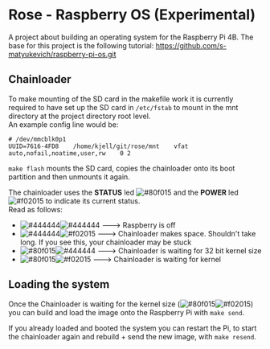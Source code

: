 # Rose - Raspberry OS (Experimental)

A project about building an operating system for the Raspberry Pi 4B. The base for this project is the following
tutorial: https://github.com/s-matyukevich/raspberry-pi-os.git

## Chainloader

To make mounting of the SD card in the makefile work it is currently required to have set up the SD card in `/etc/fstab` to mount in the mnt directory at the project directory root level.  
An example config line would be:

```
# /dev/mmcblk0p1
UUID=7616-4FD8    /home/kjell/git/rose/mnt    vfat   auto,nofail,noatime,user,rw    0 2
```

`make flash` mounts the SD card, copies the chainloader onto its boot partition and then unmounts it again.

The chainloader uses the **STATUS** led ![#80f015](https://via.placeholder.com/15/80f015/000000?text=+)
and the **POWER** led ![#f02015](https://via.placeholder.com/15/f02015/000000?text=+) to indicate its current status.  
Read as follows:

- ![#444444](https://via.placeholder.com/15/444444/000000?text=+)![#444444](https://via.placeholder.com/15/444444/000000?text=+)
  ---> Raspberry is off
- ![#444444](https://via.placeholder.com/15/444444/000000?text=+)![#f02015](https://via.placeholder.com/15/f02015/000000?text=+)
  ---> Chainloader makes space. Shouldn't take long. If you see this, your chainloader may be stuck
- ![#80f015](https://via.placeholder.com/15/80f015/000000?text=+)![#444444](https://via.placeholder.com/15/444444/000000?text=+)
  ---> Chainloader is waiting for 32 bit kernel size
- ![#80f015](https://via.placeholder.com/15/80f015/000000?text=+)![#f02015](https://via.placeholder.com/15/f02015/000000?text=+)
  ---> Chainloader is waiting for kernel

## Loading the system

Once the Chainloader is waiting for the kernel size (![#80f015](https://via.placeholder.com/15/80f015/000000?text=+)![#f02015](https://via.placeholder.com/15/444444/000000?text=+)) you can build and load the image onto the Raspberry Pi with `make send`.


If you already loaded and booted the system you can restart the Pi, to start the chainloader again and rebuild + send the new image, with `make resend`.
